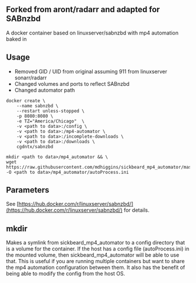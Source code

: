 ## Forked from aront/radarr and adapted for SABnzbd
A docker container based on linuxserver/sabnzbd with mp4 automation baked in

## Usage
* Removed GID / UID from original assuming 911 from linuxserver sonarr/radarr
* Changed volumes and ports to reflect SABnzbd
* Changed automator path

````
docker create \
    --name sabnzbd \
    --restart unless-stopped \
    -p 8080:8080 \
    -e TZ="America/Chicago"  \
    -v <path to data>:/config \
    -v <path to data>:/mp4-automator \
    -v <path to data>:/incomplete-downloads \
    -v <path to data>:/downloads \
    cgdntx/sabnzbd
    
mkdir <path to data>/mp4_automator && \
wget https://raw.githubusercontent.com/mdhiggins/sickbeard_mp4_automator/master/autoProcess.ini.sample -O <path to data>/mp4_automator/autoProcess.ini
````

## Parameters
See [https://hub.docker.com/r/linuxserver/sabnzbd/](https://hub.docker.com/r/linuxserver/sabnzbd/) for details.

## mkdir
Makes a symlink from sickbeard_mp4_automator to a config directory that is a volume for the container. If the host has a config file (autoProcess.ini) in the mounted volume, then sickbeard_mp4_automator will be able to use that. This is useful if you are running multiple containers but want to share the mp4 automation configuration between them. It also has the benefit of being able to modify the config from the host OS.
